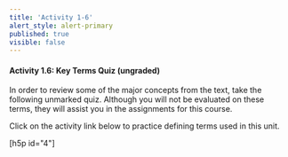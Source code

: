 ```yaml
---
title: 'Activity 1-6'
alert_style: alert-primary
published: true
visible: false
---
```


#### Activity 1.6: Key Terms Quiz (ungraded)

In order to review some of the major concepts from the text, take the following unmarked quiz. Although you will not be evaluated on these terms, they will assist you in the assignments for this course.

Click on the activity link below to practice defining terms used in this unit.

[h5p id="4"]
